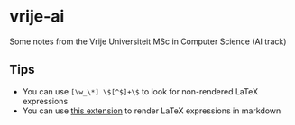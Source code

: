 # vrije-ai

Some notes from the Vrije Universiteit MSc in Computer Science (AI track)

## Tips

- You can use `[\w_\*] \$[^$]+\$` to look for non-rendered LaTeX expressions
- You can use [this extension](https://marketplace.visualstudio.com/items?itemName=MeowTeam.vscode-math-to-image) to render LaTeX expressions in markdown
